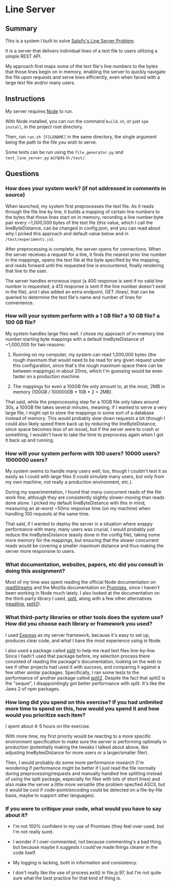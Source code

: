 # Line Server
## Summary
This is a system I built to solve [Salsify's Line Server Problem](https://salsify.github.io/line-server.html).

It is a server that delivers individual lines of a text file to users utilizing a simple REST API.

My approach first maps some of the text file's line numbers to the bytes that those lines begin on in memory, enabling the server to quickly navigate the file upon requests and serve lines efficiently, even when faced with a large text file and/or many users.

## Instructions
My server requires [Node](https://nodejs.org/en/) to run.

With Node installed, you can run the command `build.sh`, or just `npm install`, in the project root directory.

Then, run `run.sh [FILENAME]` in the same directory, the single argument being the path to the file you wish to serve.

Some tests can be run using the `file_generator.py` and `test_line_server.py` scripts in `/test/`.

## Questions

### How does your system work? (if not addressed in comments in source)

When launched, my system first preprocesses the text file. As it reads through the file line by line, it builds a mapping of certain line numbers to the bytes that those lines start on in memory, recording a line number:byte pair every ~1,000,000 bytes of the text file (this value, which I call the lineByteDistance, can be changed in config.json, and you can read about why I picked this approach and default value below and in `/test/experiments.js`).

After preprocessing is complete, the server opens for connections. When the server receives a request for a line, it finds the nearest prior line number in the mappings, opens the text file at the byte specified by the mapping, and reads forward until the requested line is encountered, finally rendering that line to the user.

The server handles erroneous input (a 400 response is sent if no valid line number is requested; a 413 response is sent if the line number doesn't exist in the file), and I also added an extra endpoint, GET /lines/, that can be queried to determine the text file's name and number of lines for convenience.

### How will your system perform with a 1 GB file? a 10 GB file? a 100 GB file?

My system handles large files well. I chose my approach of in-memory line number:starting byte mappings with a default lineByteDistance of ~1,000,000 for two reasons:

1. Running on my computer, my system can read 1,000,000 bytes (the rough maximum that would need to be read for any given request under this configuration, since that's the rough maximum space there can be between mappings) in about 20ms, which I'm guessing would be even faster on a production machine.

2. The mappings for even a 100GB file only amount to, at the most, 2MB in memory (100GB / 1000000B * 10B * 2 = 2MB).

That said, while the preprocessing step for a 10GB file only takes around 30s, a 100GB file takes several minutes, meaning, if I wanted to serve a very large file, I might opt to store the mappings in some sort of a database instead of memory. This would probably slow down requests a bit (though I could also likely speed them back up by reducing the lineByteDistance, since space becomes less of an issue), but if the server were to crash or something, I wouldn't have to take the time to preprocess again when I got it back up and running.

### How will your system perform with 100 users? 10000 users? 1000000 users?

My system seems to handle many users well, too, though I couldn't test it as easily as I could with large files (I could simulate many users, but only from my own machine, not really a production environment, etc.).

During my experimentation, I found that many concurrent reads of the file work fine, although they are consistently slightly slower-moving than reads done alone. I picked my default lineByteDistance with this in mind, measuring an at-worst ~50ms response time (on my machine) when handling 100 requests at the same time.

That said, if I wanted to deploy the server in a situation where snappy performance with many, many users was crucial, I would probably just reduce the lineBytesDistance (easily done in the config file), taking some more memory for the mappings, but ensuring that the slower concurrent reads would be covering a smaller maximum distance and thus making the server more responsive to users.

### What documentation, websites, papers, etc did you consult in doing this assignment?

Most of my time was spent reading the official Node documentation on [readStreams](https://nodejs.org/api/stream.html) and the Mozilla documentation on [Promises](https://developer.mozilla.org/en-US/docs/Web/JavaScript/Reference/Global_Objects/Promise), since I haven't been working in Node much lately. I also looked at the documentation on the third-party library I used, [split](https://www.npmjs.com/package/split), along with a few other alternatives ([readline](https://nodejs.org/api/readline.html), [split2](https://github.com/mcollina/split2)).

### What third-party libraries or other tools does the system use? How did you choose each library or framework you used?

I used [Express](https://expressjs.com/) as my server framework, because it's easy to set up, produces clear code, and what I have the most experience using in Node.

I also used a package called [split](https://www.npmjs.com/package/split) to help me read text files line-by-line. Since I hadn't used that package before, my selection process there consisted of reading the package's documentation, looking on the web to see if other projects had used it with success, and comparing it against a few other similar packages. Specifically, I ran some tests to the performance of another package called [split2](https://github.com/mcollina/split2). Despite the fact that split2 is the "sequel", I disappointingly got better performance with split. It's like the Jaws 2 of npm packages.

### How long did you spend on this exercise? If you had unlimited more time to spend on this, how would you spend it and how would you prioritize each item?

I spent about 4-5 hours on the exercise.

With more time, my first priority would be reacting to a more specific environment specification to make sure the server is performing optimally in production (potentially making the tweaks I talked about above, like adjusting lineBytesDistance for more users or a larger/smaller filer).

Then, I would probably do some more performance research (I'm wondering if performance might be better if I just read the file normally during preprocessing/requests and manually handled line splitting instead of using the split package, especially for files with lots of short lines) and also make the server a little more versatile (the problem specfied ASCII, but it would be cool if code-point/encoding could be detected on a file-by-file basis, maybe to support other languages).

### If you were to critique your code, what would you have to say about it?

- I'm not 100% confident in my use of Promises (they feel over-used, but I'm not really sure).

- I wonder if I over-commented, not because commenting's a bad thing, but because maybe it suggests I could've made things clearer in the code itself.

- My logging is lacking, both in information and consistency.

- I don't really like the use of process.exit() in file.js:97, but I'm not quite sure what the best practice for that kind of thing is.
